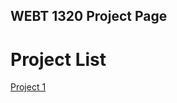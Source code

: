 ## WEBT 1320 Project Page
 
<H1>Project List</H1>

<a href="project1/index.html" target="_blank">Project 1</a>

